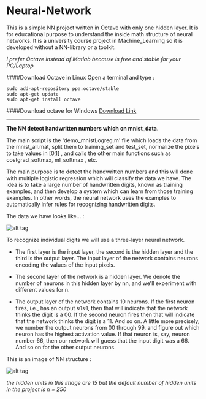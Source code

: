 # Neural-Network

This is a simple NN project written in Octave with only one hidden layer. 
It is for educational purpose to understand the inside math structure of neural networks. It is a university course project in Machine_Learning so it is developed without a NN-library or a toolkit. 

*I prefer Octave instead of Matlab because is free and stable for your PC/Laptop*

####Download Octave in Linux
Open a terminal and type :
```
sudo add-apt-repository ppa:octave/stable
sudo apt-get update
sudo apt-get install octave
```

####Download octave for Windows
[Download Link](https://ftp.gnu.org/gnu/octave/windows/)

----

**The NN detect handwritten numbers which on mnist_data.**

The main script is the 'demo_mnistLogreg.m' file which loads the data from the mnist_all.mat, split them to training_set and test_set, normalize the pixels to take values in [0,1] , and calls the other main functions such as costgrad_softmax, ml_softmax , etc.

The main purpose is to detect the handwritten numbers and this will done with multiple logistic regression which will classify the data we have. The idea is to take a large number of handwritten digits, known as training examples, and then develop a system which can learn from those training examples. In other words, the neural network uses the examples to automatically infer rules for recognizing handwritten digits.

The data we have looks like... :

![alt tag](http://neuralnetworksanddeeplearning.com/images/mnist_100_digits.png)


To recognize individual digits we will use a three-layer neural network. 

* The first layer is the input layer, the second is the hidden layer and the third is the output layer. The input layer of the network contains neurons encoding the values of the input pixels. 

* The second layer of the network is a hidden layer. We denote the number of neurons in this hidden layer by nn, and we'll experiment with different values for n.

* The output layer of the network contains 10 neurons. If the first neuron fires, i.e., has an output ≈1≈1, then that will indicate that the network thinks the digit is a 00. If the second neuron fires then that will indicate that the network thinks the digit is a 11. And so on. A little more precisely, we number the output neurons from 00 through 99, and figure out which neuron has the highest activation value. If that neuron is, say, neuron number 66, then our network will guess that the input digit was a 66. And so on for the other output neurons.

This is an image of NN structure :

![alt tag](http://neuralnetworksanddeeplearning.com/images/tikz12.png)


*the hidden units in this image are 15 but the default number of hidden units in the project is n = 250*


